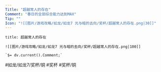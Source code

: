 ```yaml
---
Title: "超越常人的存在"
Comment: "春日的全部综合能力达到MAX"
Tip: ""
Icon: "![[图片/游戏攻略/如龙/如龙7 光与暗的去向/奖杯/超越常人的存在.png|30]]"
---
```

```ad-common-bronze-trophy
title: 超越常人的存在

![[图片/游戏攻略/如龙/如龙7 光与暗的去向/奖杯/超越常人的存在.png|100]]

`$= dv.current().Comment;`

```

#如龙/如龙7/奖杯/铜 #奖杯 #奖杯/铜
